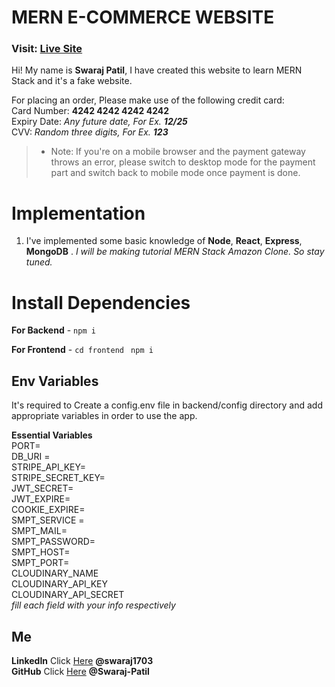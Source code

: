 # MERN E-COMMERCE WEBSITE
### Visit: [Live Site](https://spcommerce.vercel.app/)

Hi! My name is **Swaraj Patil**, I have created this website to learn MERN Stack and it's a fake website.

For placing an order, Please make use of the following credit card:  
Card Number: **4242 4242 4242 4242**  
Expiry Date: _Any future date, For Ex. **12/25**_  
CVV: _Random three digits, For Ex. **123**_

> - Note: If you're on a mobile browser and the payment gateway throws an error, please switch to desktop mode for the payment part and switch back to mobile mode once payment is done.


# Implementation

1.  I've implemented some basic knowledge of **Node**, **React**, **Express**, **MongoDB** . _I will be making tutorial MERN Stack Amazon Clone. So stay tuned._


# Install Dependencies

**For Backend** - `npm i`

**For Frontend** - `cd frontend` ` npm i`

## Env Variables

It's required to Create a config.env file in backend/config directory and add appropriate variables in order to use the app.

**Essential Variables**  
PORT=  
DB_URI =  
STRIPE_API_KEY=  
STRIPE_SECRET_KEY=  
JWT_SECRET=  
JWT_EXPIRE=  
COOKIE_EXPIRE=  
SMPT_SERVICE =  
SMPT_MAIL=  
SMPT_PASSWORD=  
SMPT_HOST=  
SMPT_PORT=  
CLOUDINARY_NAME  
CLOUDINARY_API_KEY  
CLOUDINARY_API_SECRET  
_fill each field with your info respectively_

## Me

**LinkedIn** Click [Here](https://in.linkedin.com/in/swaraj1703) **@swaraj1703**  
**GitHub** Click [Here](https://github.com/Swaraj-Patil) **@Swaraj-Patil**
